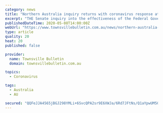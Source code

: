 ```yaml
---
category: news
title: "Northern Australia inquiry returns with coronavirus response at top of the agenda"
excerpt: "THE Senate inquiry into the effectiveness of the Federal Government’s Northern Australia agenda resumed yesterday with the coronavirus response at the top of the list."
publishedDateTime: 2020-05-08T14:00:00Z
webUrl: "https://www.townsvillebulletin.com.au/news/northern-australia-inquiry-returns-with-coronavirus-response-at-top-of-the-agenda/news-story/6bd9cc941fa7f56f3b9a2ba052fae065"
type: article
quality: 20
heat: 20
published: false

provider:
  name: Townsville Bulletin
  domain: townsvillebulletin.com.au

topics:
  - Coronavirus

tags:
  - Australia
  - AU

secured: "QQFeJJA4565jBGJ298YMLi+6SvcQPA2sr9E6XWJa/6Rd7JFtNs/Q1aYpwUM5QRaUn1KhPs//REmFZ5tfC4k2V9a8W4kDgKS6n6wn4Ur9y3C4sNbCm8DTa4gD+3W4blJXp5SPkgedRc5n/N4XUjCKlrsBQlMkEA4sX7CcFc4DrS6MemtVAYlQOjUpGkd+CSxGb9Gjsw9OjIkpJKQvwUFSgf24Y93GdKEDtmvNBXp2CCnNYHfDtnHwDs1+n3aU2AL27J003M7wdpc52XTtF1iSNKkuPAQgAhx3vPCIsD1I4k0NIqIiw7kQOAXS2xPJUWAvvBCU5a4HkfaAzwPtDGhWO/ZY/TjdsSnAU7uGdkmfvlPr3YZhUOxw5jQfjwOjFO8fXqupZAE/RIY7NG0B32dVkOZAftw2l7r615CuppkvZewcJ1B5fO1q6isbUCc1/0h2hBZvDAubM0DcwgzL3sps5klo39S6gP8nZFzqScpslxY=;X94AK2jPiSlHM84OMDCIHQ=="
---
```


